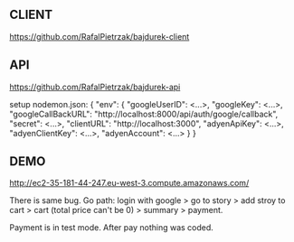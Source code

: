 ## CLIENT
https://github.com/RafalPietrzak/bajdurek-client

## API
https://github.com/RafalPietrzak/bajdurek-api

setup nodemon.json:
{
  "env": {
    "googleUserID": <...>,
    "googleKey": <...>,
    "googleCallBackURL": "http://localhost:8000/api/auth/google/callback",
    "secret": <...>,
    "clientURL": "http://localhost:3000",
    "adyenApiKey": <...>,
    "adyenClientKey": <...>,
    "adyenAccount": <...>
  }
}

## DEMO
http://ec2-35-181-44-247.eu-west-3.compute.amazonaws.com/

There is same bug. Go path:
login with google > go to story > add stroy to cart > cart (total price can't be 0) > summary > payment.

Payment is in test mode. After pay nothing was coded. 


